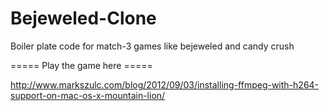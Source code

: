 Bejeweled-Clone
===============

Boiler plate code for match-3 games like bejeweled and candy crush

===== Play the game here ===== 

http://www.markszulc.com/blog/2012/09/03/installing-ffmpeg-with-h264-support-on-mac-os-x-mountain-lion/

